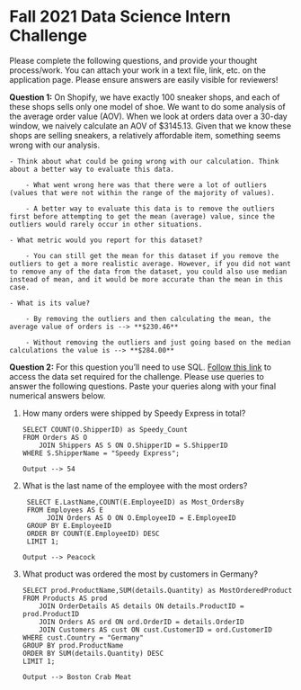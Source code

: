# Fall 2021 Data Science Intern Challenge 

Please complete the following questions, and provide your thought process/work. You can attach your work in a text file, link, etc. on the application page. Please ensure answers are easily visible for reviewers!


**Question 1:**  On Shopify, we have exactly 100 sneaker shops, and each of these shops sells only one model of shoe. We want to do some analysis of the average order value (AOV). When we look at orders data over a 30-day window, we naively calculate an AOV of $3145.13. Given that we know these shops are selling sneakers, a relatively affordable item, something seems wrong with our analysis.  

    - Think about what could be going wrong with our calculation. Think about a better way to evaluate this data.  
      
        - What went wrong here was that there were a lot of outliers (values that were not within the range of the majority of values). 
          
        - A better way to evaluate this data is to remove the outliers first before attempting to get the mean (average) value, since the outliers would rarely occur in other situations.

    - What metric would you report for this dataset?
      
        - You can still get the mean for this dataset if you remove the outliers to get a more realistic average. However, if you did not want to remove any of the data from the dataset, you could also use median instead of mean, and it would be more accurate than the mean in this case.

    - What is its value?
      
        - By removing the outliers and then calculating the mean, the average value of orders is --> **$230.46**
          
        - Without removing the outliers and just going based on the median calculations the value is --> **$284.00**


**Question 2:** For this question you’ll need to use SQL. [Follow this link](https://www.w3schools.com/SQL/TRYSQL.ASP?FILENAME=TRYSQL_SELECT_ALL) to access the data set required for the challenge. Please use queries to answer the following questions. Paste your queries along with your final numerical answers below.

1. How many orders were shipped by Speedy Express in total?
   
    ```
    SELECT COUNT(O.ShipperID) as Speedy_Count
    FROM Orders AS O
        JOIN Shippers AS S ON O.ShipperID = S.ShipperID
    WHERE S.ShipperName = "Speedy Express";
   
    Output --> 54
    ```

2. What is the last name of the employee with the most orders?
   
    ```
     SELECT E.LastName,COUNT(E.EmployeeID) as Most_OrdersBy
     FROM Employees AS E
          JOIN Orders AS O ON O.EmployeeID = E.EmployeeID
     GROUP BY E.EmployeeID
     ORDER BY COUNT(E.EmployeeID) DESC
     LIMIT 1;
    
    Output --> Peacock
    ```

3. What product was ordered the most by customers in Germany?
    
    ```
    SELECT prod.ProductName,SUM(details.Quantity) as MostOrderedProduct
    FROM Products AS prod
        JOIN OrderDetails AS details ON details.ProductID = prod.ProductID
        JOIN Orders AS ord ON ord.OrderID = details.OrderID
        JOIN Customers AS cust ON cust.CustomerID = ord.CustomerID
    WHERE cust.Country = "Germany"
    GROUP BY prod.ProductName
    ORDER BY SUM(details.Quantity) DESC
    LIMIT 1;
   
    Output --> Boston Crab Meat
    ```
